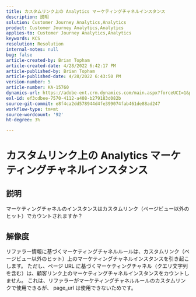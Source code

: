 ```yaml
---
title: カスタムリンク上の Analytics マーケティングチャネルインスタンス
description: 説明
solution: Customer Journey Analytics,Analytics
product: Customer Journey Analytics,Analytics
applies-to: Customer Journey Analytics,Analytics
keywords: KCS
resolution: Resolution
internal-notes: null
bug: false
article-created-by: Brian Topham
article-created-date: 4/28/2022 6:42:17 PM
article-published-by: Brian Topham
article-published-date: 4/28/2022 6:43:50 PM
version-number: 5
article-number: KA-15760
dynamics-url: https://adobe-ent.crm.dynamics.com/main.aspx?forceUCI=1&pagetype=entityrecord&etn=knowledgearticle&id=113e81ed-22c7-ec11-a7b6-0022480a1b03
exl-id: ef3cdbee-7570-4112-a408-b279183d082b
source-git-commit: e8f4ca2dd578944d4fe399074fab461de88ad247
workflow-type: tm+mt
source-wordcount: '92'
ht-degree: 3%

---
```


# カスタムリンク上の Analytics マーケティングチャネルインスタンス

## 説明


マーケティングチャネルのインスタンスはカスタムリンク（ページビュー以外のヒット）でカウントされますか？


## 解像度


リファラー情報に基づくマーケティングチャネルルールは、カスタムリンク（ページビュー以外のヒット）上のマーケティングチャネルインスタンスを引き起こします。 ただし、ページ URL に基づくマーケティングチャネル（クエリ文字列を含む）は、顧客リンク上のマーケティングチャネルインスタンスをカウントしません。 これは、リファラーがマーケティングチャネルルールのカスタムリンクで使用できるが、 page_url は使用できないためです。
